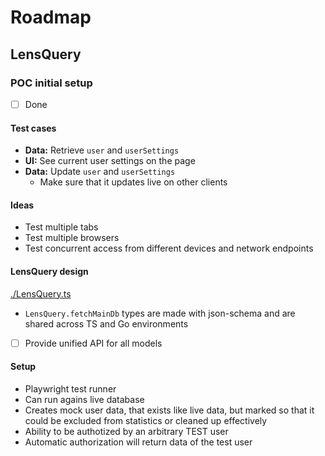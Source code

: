 # Roadmap

## LensQuery

### POC initial setup

- [ ] Done

#### Test cases

- **Data:** Retrieve `user` and `userSettings`
- **UI:** See current user settings on the page
- **Data:** Update `user` and `userSettings`
  - Make sure that it updates live on other clients

#### Ideas

- Test multiple tabs
- Test multiple browsers
- Test concurrent access from different devices and network endpoints

#### LensQuery design

[./LensQuery.ts](./LensQuery.ts)

- `LensQuery.fetchMainDb` types are made with json-schema and are shared across TS and Go environments
- [ ] Provide unified API for all models

#### Setup

- Playwright test runner
- Can run agains live database
- Creates mock user data, that exists like live data, but marked so that it could be
  excluded from statistics or cleaned up effectively
- Ability to be authotized by an arbitrary TEST user
- Automatic authorization will return data of the test user
